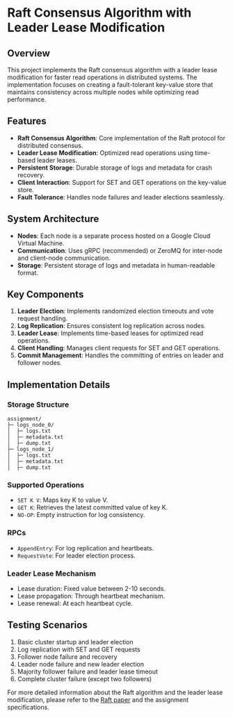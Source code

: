 # Raft Consensus Algorithm with Leader Lease Modification

## Overview

This project implements the Raft consensus algorithm with a leader lease modification for faster read operations in distributed systems. The implementation focuses on creating a fault-tolerant key-value store that maintains consistency across multiple nodes while optimizing read performance.

## Features

- **Raft Consensus Algorithm**: Core implementation of the Raft protocol for distributed consensus.
- **Leader Lease Modification**: Optimized read operations using time-based leader leases.
- **Persistent Storage**: Durable storage of logs and metadata for crash recovery.
- **Client Interaction**: Support for SET and GET operations on the key-value store.
- **Fault Tolerance**: Handles node failures and leader elections seamlessly.

## System Architecture

- **Nodes**: Each node is a separate process hosted on a Google Cloud Virtual Machine.
- **Communication**: Uses gRPC (recommended) or ZeroMQ for inter-node and client-node communication.
- **Storage**: Persistent storage of logs and metadata in human-readable format.

## Key Components

1. **Leader Election**: Implements randomized election timeouts and vote request handling.
2. **Log Replication**: Ensures consistent log replication across nodes.
3. **Leader Lease**: Implements time-based leases for optimized read operations.
4. **Client Handling**: Manages client requests for SET and GET operations.
5. **Commit Management**: Handles the committing of entries on leader and follower nodes.

## Implementation Details

### Storage Structure

```
assignment/
├─ logs_node_0/
│  ├─ logs.txt
│  ├─ metadata.txt
│  ├─ dump.txt
├─ logs_node_1/
│  ├─ logs.txt
│  ├─ metadata.txt
│  ├─ dump.txt
```

### Supported Operations

- `SET K V`: Maps key K to value V.
- `GET K`: Retrieves the latest committed value of key K.
- `NO-OP`: Empty instruction for log consistency.

### RPCs

- `AppendEntry`: For log replication and heartbeats.
- `RequestVote`: For leader election process.

### Leader Lease Mechanism

- Lease duration: Fixed value between 2-10 seconds.
- Lease propagation: Through heartbeat mechanism.
- Lease renewal: At each heartbeat cycle.

## Testing Scenarios

1. Basic cluster startup and leader election
2. Log replication with SET and GET requests
3. Follower node failure and recovery
4. Leader node failure and new leader election
5. Majority follower failure and leader lease timeout
6. Complete cluster failure (except two followers)


For more detailed information about the Raft algorithm and the leader lease modification, please refer to the [Raft paper](https://raft.github.io/raft.pdf) and the assignment specifications.
